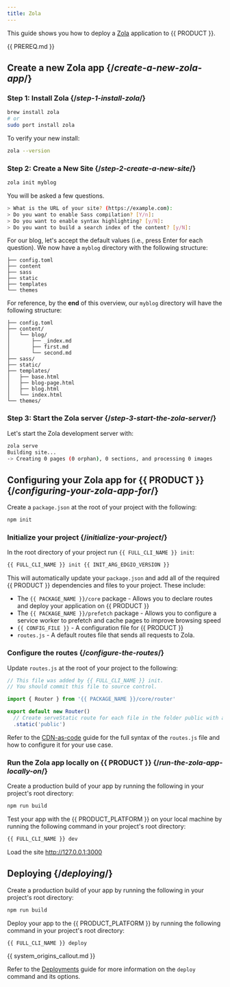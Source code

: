 ```yaml
---
title: Zola
---
```


This guide shows you how to deploy a [Zola](https://www.getzola.org/) application to {{ PRODUCT }}.

<!-- ## Example {/*example*/}

<ExampleButtons repoUrl="https://github.com/edgio-docs/edgio-zola-example" /> -->

{{ PREREQ.md }}

## Create a new Zola app {/*create-a-new-zola-app*/}

### Step 1: Install Zola {/*step-1-install-zola*/}

```bash
brew install zola
# or
sudo port install zola
```

To verify your new install:

```bash
zola --version
```

### Step 2: Create a New Site {/*step-2-create-a-new-site*/}

```bash
zola init myblog
```

You will be asked a few questions.

```bash
> What is the URL of your site? (https://example.com):
> Do you want to enable Sass compilation? [Y/n]:
> Do you want to enable syntax highlighting? [y/N]:
> Do you want to build a search index of the content? [y/N]:
```

 For our blog, let's accept the default values (i.e., press Enter for each question). We now have a `myblog` directory with the following structure:

```dir
├── config.toml
├── content
├── sass
├── static
├── templates
└── themes
```

For reference, by the **end** of this overview, our `myblog` directory will have the following structure:

```dir
├── config.toml
├── content/
│   └── blog/
│       ├── _index.md
│       ├── first.md
│       └── second.md
├── sass/
├── static/
├── templates/
│   ├── base.html
│   ├── blog-page.html
│   ├── blog.html
│   └── index.html
└── themes/
```

### Step 3: Start the Zola server {/*step-3-start-the-zola-server*/}

Let's start the Zola development server with:

```bash
zola serve
Building site...
-> Creating 0 pages (0 orphan), 0 sections, and processing 0 images
```

## Configuring your Zola app for {{ PRODUCT }} {/*configuring-your-zola-app-for*/}

Create a `package.json` at the root of your project with the following:

```bash
npm init
```

### Initialize your project {/*initialize-your-project*/}

In the root directory of your project run `{{ FULL_CLI_NAME }} init`:

```bash
{{ FULL_CLI_NAME }} init {{ INIT_ARG_EDGIO_VERSION }}
```

This will automatically update your `package.json` and add all of the required {{ PRODUCT }} dependencies and files to your project. These include:

- The `{{ PACKAGE_NAME }}/core` package - Allows you to declare routes and deploy your application on {{ PRODUCT }}
- The `{{ PACKAGE_NAME }}/prefetch` package - Allows you to configure a service worker to prefetch and cache pages to improve browsing speed
- `{{ CONFIG_FILE }}` - A configuration file for {{ PRODUCT }}
- `routes.js` - A default routes file that sends all requests to Zola.

### Configure the routes {/*configure-the-routes*/}

Update `routes.js` at the root of your project to the following:

```js
// This file was added by {{ FULL_CLI_NAME }} init.
// You should commit this file to source control.

import { Router } from '{{ PACKAGE_NAME }}/core/router'

export default new Router()
  // Create serveStatic route for each file in the folder public with a cache-control header of 's-maxage=315360000'
  .static('public')
```

Refer to the [CDN-as-code](/guides/performance/cdn_as_code) guide for the full syntax of the `routes.js` file and how to configure it for your use case.

### Run the Zola app locally on {{ PRODUCT }} {/*run-the-zola-app-locally-on*/}

Create a production build of your app by running the following in your project's root directory:

```bash
npm run build
```

Test your app with the {{ PRODUCT_PLATFORM }} on your local machine by running the following command in your project's root directory:

```bash
{{ FULL_CLI_NAME }} dev
```

Load the site http://127.0.0.1:3000

## Deploying {/*deploying*/}

Create a production build of your app by running the following in your project's root directory:

```bash
npm run build
```

Deploy your app to the {{ PRODUCT_PLATFORM }} by running the following command in your project's root directory:

```bash
{{ FULL_CLI_NAME }} deploy
```

{{ system_origins_callout.md }}

Refer to the [Deployments](/guides/basics/deployments) guide for more information on the `deploy` command and its options.
